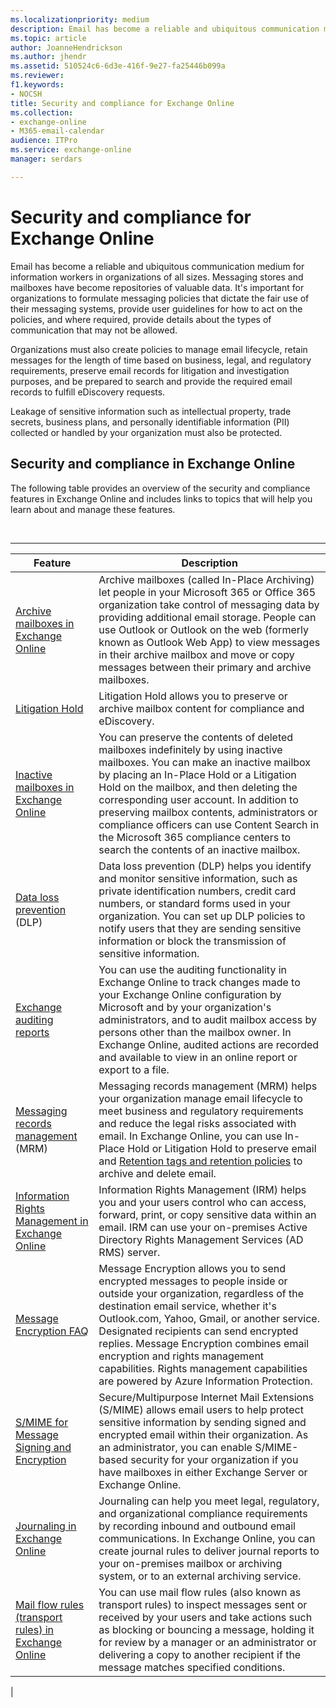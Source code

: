 ```yaml
---
ms.localizationpriority: medium
description: Email has become a reliable and ubiquitous communication medium for information workers in organizations of all sizes. Messaging stores and mailboxes have become repositories of valuable data. It's important for organizations to formulate messaging policies that dictate the fair use of their messaging systems, provide user guidelines for how to act on the policies, and where required, provide details about the types of communication that may not be allowed.
ms.topic: article
author: JoanneHendrickson
ms.author: jhendr
ms.assetid: 510524c6-6d3e-416f-9e27-fa25446b099a
ms.reviewer: 
f1.keywords:
- NOCSH
title: Security and compliance for Exchange Online
ms.collection: 
- exchange-online
- M365-email-calendar
audience: ITPro
ms.service: exchange-online
manager: serdars

---
```


# Security and compliance for Exchange Online

Email has become a reliable and ubiquitous communication medium for information workers in organizations of all sizes. Messaging stores and mailboxes have become repositories of valuable data. It's important for organizations to formulate messaging policies that dictate the fair use of their messaging systems, provide user guidelines for how to act on the policies, and where required, provide details about the types of communication that may not be allowed.

Organizations must also create policies to manage email lifecycle, retain messages for the length of time based on business, legal, and regulatory requirements, preserve email records for litigation and investigation purposes, and be prepared to search and provide the required email records to fulfill eDiscovery requests.

Leakage of sensitive information such as intellectual property, trade secrets, business plans, and personally identifiable information (PII) collected or handled by your organization must also be protected.

## Security and compliance in Exchange Online

The following table provides an overview of the security and compliance features in Exchange Online and includes links to topics that will help you learn about and manage these features.

<br>

****

|Feature|Description|
|---|---|
|[Archive mailboxes in Exchange Online](/microsoft-365/compliance/enable-archive-mailboxes)|Archive mailboxes (called In-Place Archiving) let people in your Microsoft 365 or Office 365 organization take control of messaging data by providing additional email storage. People can use Outlook or Outlook on the web (formerly known as Outlook Web App) to view messages in their archive mailbox and move or copy messages between their primary and archive mailboxes.|
|[Litigation Hold](in-place-and-litigation-holds.md)|Litigation Hold allows you to preserve or archive mailbox content for compliance and eDiscovery.|
|[Inactive mailboxes in Exchange Online](/microsoft-365/compliance/inactive-mailboxes-in-office-365)|You can preserve the contents of deleted mailboxes indefinitely by using inactive mailboxes. You can make an inactive mailbox by placing an In-Place Hold or a Litigation Hold on the mailbox, and then deleting the corresponding user account. In addition to preserving mailbox contents, administrators or compliance officers can use Content Search in the Microsoft 365 compliance centers to search the contents of an inactive mailbox.|
|[Data loss prevention](data-loss-prevention/data-loss-prevention.md) (DLP)|Data loss prevention (DLP) helps you identify and monitor sensitive information, such as private identification numbers, credit card numbers, or standard forms used in your organization. You can set up DLP policies to notify users that they are sending sensitive information or block the transmission of sensitive information.|
|[Exchange auditing reports](exchange-auditing-reports/exchange-auditing-reports.md)|You can use the auditing functionality in Exchange Online to track changes made to your Exchange Online configuration by Microsoft and by your organization's administrators, and to audit mailbox access by persons other than the mailbox owner. In Exchange Online, audited actions are recorded and available to view in an online report or export to a file.|
|[Messaging records management](messaging-records-management/messaging-records-management.md) (MRM)|Messaging records management (MRM) helps your organization manage email lifecycle to meet business and regulatory requirements and reduce the legal risks associated with email. In Exchange Online, you can use In-Place Hold or Litigation Hold to preserve email and [Retention tags and retention policies](messaging-records-management/retention-tags-and-policies.md) to archive and delete email.|
|[Information Rights Management in Exchange Online](/microsoft-365/compliance/information-rights-management-in-exchange-online)| Information Rights Management (IRM) helps you and your users control who can access, forward, print, or copy sensitive data within an email. IRM can use your on-premises Active Directory Rights Management Services (AD RMS) server.|
|[Message Encryption FAQ](/microsoft-365/compliance/ome-faq)| Message Encryption allows you to send encrypted messages to people inside or outside your organization, regardless of the destination email service, whether it's Outlook.com, Yahoo, Gmail, or another service. Designated recipients can send encrypted replies. Message Encryption combines email encryption and rights management capabilities. Rights management capabilities are powered by Azure Information Protection.|
|[S/MIME for Message Signing and Encryption](/microsoft-365/security/office-365-security/s-mime-for-message-signing-and-encryption)|Secure/Multipurpose Internet Mail Extensions (S/MIME) allows email users to help protect sensitive information by sending signed and encrypted email within their organization. As an administrator, you can enable S/MIME-based security for your organization if you have mailboxes in either Exchange Server or Exchange Online.|
|[Journaling in Exchange Online](journaling/journaling.md)|Journaling can help you meet legal, regulatory, and organizational compliance requirements by recording inbound and outbound email communications. In Exchange Online, you can create journal rules to deliver journal reports to your on-premises mailbox or archiving system, or to an external archiving service.|
|[Mail flow rules (transport rules) in Exchange Online](mail-flow-rules/mail-flow-rules.md)|You can use mail flow rules (also known as transport rules) to inspect messages sent or received by your users and take actions such as blocking or bouncing a message, holding it for review by a manager or an administrator or delivering a copy to another recipient if the message matches specified conditions.|
|
